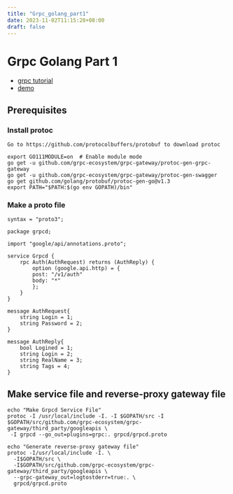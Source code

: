 ```yaml
---
title: "Grpc_golang_part1"
date: 2023-11-02T11:15:28+08:00
draft: false
---
```


Grpc Golang Part 1
===

- [grpc tutorial](https://grpc.io/docs/tutorials/)
- [demo](https://github.com/lajunta/myauthd)


## Prerequisites

### Install protoc

```text
Go to https://github.com/protocolbuffers/protobuf to download protoc
```

```text
export GO111MODULE=on  # Enable module mode
go get -u github.com/grpc-ecosystem/grpc-gateway/protoc-gen-grpc-gateway
go get -u github.com/grpc-ecosystem/grpc-gateway/protoc-gen-swagger
go get github.com/golang/protobuf/protoc-gen-go@v1.3
export PATH="$PATH:$(go env GOPATH)/bin"
```

### Make a proto file

```text
syntax = "proto3";

package grpcd;

import "google/api/annotations.proto";

service Grpcd {
    rpc Auth(AuthRequest) returns (AuthReply) {
        option (google.api.http) = {
        post: "/v1/auth"
        body: "*"
        };
    }    
}

message AuthRequest{
    string Login = 1; 
    string Password = 2; 
}

message AuthReply{
    bool Logined = 1; 
    string Login = 2; 
    string RealName = 3; 
    string Tags = 4; 
}
```

## Make service file and reverse-proxy gateway file

```text
echo "Make Grpcd Service File"
protoc -I /usr/local/include -I. -I $GOPATH/src -I $GOPATH/src/github.com/grpc-ecosystem/grpc-gateway/third_party/googleapis \
 -I grpcd --go_out=plugins=grpc:. grpcd/grpcd.proto 

echo "Generate reverse-proxy gateway file"
protoc -I/usr/local/include -I. \
  -I$GOPATH/src \
  -I$GOPATH/src/github.com/grpc-ecosystem/grpc-gateway/third_party/googleapis \
  --grpc-gateway_out=logtostderr=true:. \
  grpcd/grpcd.proto

```